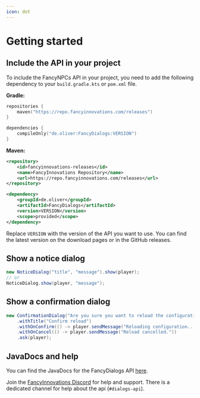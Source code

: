 ```yaml
---
icon: dot
---
```


# Getting started

## Include the API in your project

To include the FancyNPCs API in your project, you need to add the following dependency to your `build.gradle.kts` or `pom.xml` file.

**Gradle:**
```kotlin
repositories {
    maven("https://repo.fancyinnovations.com/releases")
}
```

```kotlin
dependencies {
    compileOnly("de.oliver:FancyDialogs:VERSION")
}
```

**Maven:**
```xml
<repository>
    <id>fancyinnovations-releases</id>
    <name>FancyInnovations Repository</name>
    <url>https://repo.fancyinnovations.com/releases</url>
</repository>
```

```xml
<dependency>
    <groupId>de.oliver</groupId>
    <artifactId>FancyDialogs</artifactId>
    <version>VERSION</version>
    <scope>provided</scope>
</dependency>
```

Replace `VERSION` with the version of the API you want to use. You can find the latest version on the download pages or in the GitHub releases.

## Show a notice dialog

```java
new NoticeDialog("title", "message").show(player);
// or
NoticeDialog.show(player, "message");
```

## Show a confirmation dialog

```java
new ConfirmationDialog("Are you sure you want to reload the configuration?")
    .withTitle("Confirm reload")
    .withOnConfirm(() -> player.sendMessage("Reloading configuration..."))
    .withOnCancel(() -> player.sendMessage("Reload cancelled."))
    .ask(player);
```

## JavaDocs and help

You can find the JavaDocs for the FancyDialogs API [here](https://repo.fancyinnovations.com/javadoc/releases/de/oliver/FancyDialogs/latest).

Join the [FancyInnovations Discord](https://discord.gg/ZUgYCEJUEx) for help and support. There is a dedicated channel for help about the api (`#dialogs-api`).
```